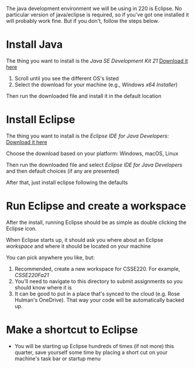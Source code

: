 The java development environment we will be using in 220 is Eclipse.
No particular version of java/eclipse is required, so if you've got
one installed it will probably work fine.  But if you don't, follow
the steps below.

# Install Java

The thing you want to install is the *Java SE Development Kit 21* <a href="https://www.oracle.com/java/technologies/downloads/#java21">Download it here</a>

1. Scroll until you see the different OS's listed
2. Select the download for your machine (e.g., *Windows x64 Installer*)

Then run the downloaded file and install it in the default location

# Install Eclipse

The thing you want to install is the *Eclipse IDE for Java Developers*:
<a href="https://www.eclipse.org/downloads/packages/">Download it here</a>

Choose the download based on your platform: Windows, macOS, Linux

Then run the downloaded file and select *Eclipse IDE for Java Developers* and then default choices (if any are presented)

After that, just install eclipse following the defaults


# Run Eclipse and create a workspace

After the install, running Eclipse should be as simple as double clicking the Eclipse icon.

When Eclipse starts up, it should ask you where about an Eclipse *workspace* and where it should be located on your machine

You can pick anywhere you like, but:

1. Recommended, create a new workspace for CSSE220. For example, *CSSE220Fa21*
2. You'll need to navigate to this directory to submit assignments so
   you should know where it is
3. It can be good to put in a place that's synced to the cloud
   (e.g. Rose Hulman's OneDrive).  That way your code will be
   automatically backed up.

# Make a shortcut to Eclipse
- You will be starting up Eclipse hundreds of times (if not more) this quarter, save yourself some time by placing a short cut on your machine's task bar or startup menu
